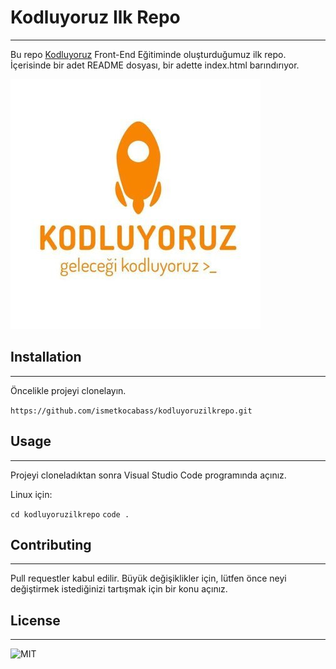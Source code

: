 # Kodluyoruz Ilk Repo
-------------------------------------

Bu repo [Kodluyoruz](https://www.kodluyoruz.org/) Front-End Eğitiminde oluşturduğumuz ilk repo. İçerisinde bir adet README dosyası, bir adette index.html barındırıyor.

![Kodluyoruz Logo](https://raw.githubusercontent.com/Kodluyoruz/taskforce/git/git/markdown-nedir-nasil-kullaniriz-/figures/kodluyoruz_logo.jpg)

## Installation
-----------------------------------

Öncelikle projeyi clonelayın.

```https://github.com/ismetkocabass/kodluyoruzilkrepo.git```

## Usage
-----------------------------------

Projeyi cloneladıktan sonra Visual Studio Code programında açınız.

Linux için:

```cd kodluyoruzilkrepo```
```code .```

## Contributing

----------------------------------

Pull requestler kabul edilir. Büyük değişiklikler için, lütfen önce neyi değiştirmek istediğinizi tartışmak için bir konu açınız.

## License

-----------------------------------

![MIT](https://choosealicense.com/licenses/mit/)





